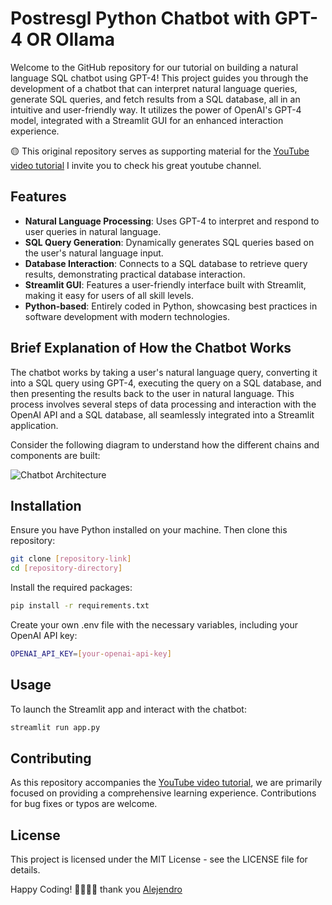 # Postresgl Python Chatbot with GPT-4 OR Ollama

Welcome to the GitHub repository for our tutorial on building a natural language SQL chatbot using GPT-4! 
This project guides you through the development of a chatbot that can interpret natural language queries, generate SQL queries, and fetch results from a SQL database, all in an intuitive and user-friendly way. It utilizes the power of OpenAI's GPT-4 model, integrated with a Streamlit GUI for an enhanced interaction experience.

🟡 This original repository serves as supporting material for the [YouTube video tutorial](https://youtu.be/YqqRkuizNN4) I invite you to check his great youtube channel.

## Features
- **Natural Language Processing**: Uses GPT-4 to interpret and respond to user queries in natural language.
- **SQL Query Generation**: Dynamically generates SQL queries based on the user's natural language input.
- **Database Interaction**: Connects to a SQL database to retrieve query results, demonstrating practical database interaction.
- **Streamlit GUI**: Features a user-friendly interface built with Streamlit, making it easy for users of all skill levels.
- **Python-based**: Entirely coded in Python, showcasing best practices in software development with modern technologies.

## Brief Explanation of How the Chatbot Works

The chatbot works by taking a user's natural language query, converting it into a SQL query using GPT-4, executing the query on a SQL database, and then presenting the results back to the user in natural language. This process involves several steps of data processing and interaction with the OpenAI API and a SQL database, all seamlessly integrated into a Streamlit application.

Consider the following diagram to understand how the different chains and components are built:

![Chatbot Architecture](./docs/mysql-chains.png)

## Installation
Ensure you have Python installed on your machine. Then clone this repository:

```bash
git clone [repository-link]
cd [repository-directory]
```

Install the required packages:

```bash
pip install -r requirements.txt
```

Create your own .env file with the necessary variables, including your OpenAI API key:

```bash
OPENAI_API_KEY=[your-openai-api-key]
```

## Usage
To launch the Streamlit app and interact with the chatbot:

```bash
streamlit run app.py
```

## Contributing
As this repository accompanies the [YouTube video tutorial](https://youtu.be/YqqRkuizNN4), we are primarily focused on providing a comprehensive learning experience. Contributions for bug fixes or typos are welcome.

## License
This project is licensed under the MIT License - see the LICENSE file for details.


Happy Coding! 🚀👨‍💻🤖 thank you [Alejendro](https://www.youtube.com/redirect?event=channel_header&redir_token=QUFFLUhqbkZ6OGs4WkxubjhRdFFyTGpDME1KVk8zbTFod3xBQ3Jtc0ttVnFWS3BwWlFZenI2ald3QlZZZl9yczY0LTVTS2ZWczc2THVfMDlUbzFHaGE0SUNicGJONGpXNTkxYS1RWlZlRGNlOEVKUUUyc29LNFAybnRzU251ZTFxdGxQREdhMFNhYWxpTFN2b1FKOE9IRTdTaw&q=https%3A%2F%2Falejandro-ao.com%2F) 
